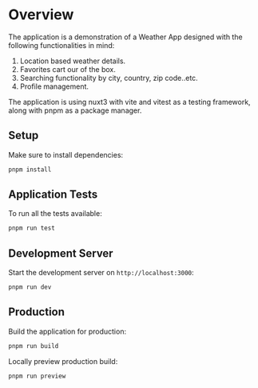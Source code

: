 # Overview
The application is a demonstration of a Weather App designed with the following functionalities in mind:
1. Location based weather details.
2. Favorites cart our of the box.
3. Searching functionality by city, country, zip code..etc.
4. Profile management.

The application is using nuxt3 with vite and vitest as a testing framework, along with pnpm as a package manager.

## Setup

Make sure to install dependencies:

```bash
pnpm install
```

## Application Tests

To run all the tests available:

```bash
pnpm run test
```

## Development Server

Start the development server on `http://localhost:3000`:

```bash
pnpm run dev
```

## Production

Build the application for production:

```bash
pnpm run build
```

Locally preview production build:

```bash
pnpm run preview
```